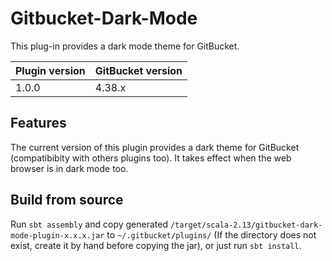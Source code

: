 # Gitbucket-Dark-Mode

This plug-in provides a dark mode theme for GitBucket.

Plugin version | GitBucket version
:--------------|:--------------------
1.0.0        | 4.38.x

## Features

The current version of this plugin provides a dark theme for GitBucket (compatibibity with others plugins too). It takes effect when the web browser is in dark mode too.

## Build from source

Run `sbt assembly` and copy generated `/target/scala-2.13/gitbucket-dark-mode-plugin-x.x.x.jar` to `~/.gitbucket/plugins/` (If the directory does not exist, create it by hand before copying the jar), or just run `sbt install`.
